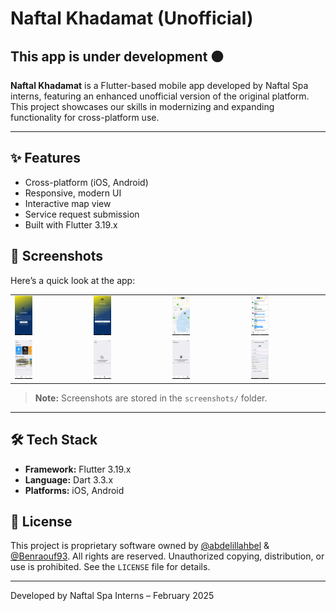 # Naftal Khadamat (Unofficial)

## This app is under development 🟠

**Naftal Khadamat** is a Flutter-based mobile app developed by Naftal Spa interns, featuring an enhanced unofficial version of the original platform. This project showcases our skills in modernizing and expanding functionality for cross-platform use.

---

## ✨ Features

- Cross-platform (iOS, Android)
- Responsive, modern UI
- Interactive map view
- Service request submission
- Built with Flutter 3.19.x

## 📸 Screenshots

Here’s a quick look at the app:

<table>
  <tr>
    <td><img src="screenshots/Screenshot_1740593100.png" alt="Screenshot 1" width="25%"></td>
    <td><img src="screenshots/Screenshot_1740593104.png" alt="Screenshot 2" width="25%"></td>
    <td><img src="screenshots/Screenshot_1740593190.png" alt="Screenshot 3" width="25%"></td>
    <td><img src="screenshots/Screenshot_1740592981.png" alt="Screenshot 4" width="25%"></td>
  </tr>
  <tr>
    <td><img src="screenshots/Screenshot_1740592924.png" alt="Screenshot 5" width="25%"></td>
    <td><img src="screenshots/Screenshot_1740592937.png" alt="Screenshot 6" width="25%"></td>
    <td><img src="screenshots/Screenshot_1740592942.png" alt="Screenshot 7" width="25%"></td>
    <td><img src="screenshots/Screenshot_1740596005.png" alt="Screenshot 8" width="25%"></td>
  </tr>
</table>

> **Note:** Screenshots are stored in the `screenshots/` folder.

---

## 🛠️ Tech Stack

- **Framework:** Flutter 3.19.x
- **Language:** Dart 3.3.x
- **Platforms:** iOS, Android

## 📜 License

This project is proprietary software owned by [@abdelillahbel](https://github.com/abdelillahbel) & [@Benraouf93](https://github.com/Benraouf93). All rights are reserved. Unauthorized copying, distribution, or use is prohibited. See the `LICENSE` file for details.

---

Developed by Naftal Spa Interns – February 2025